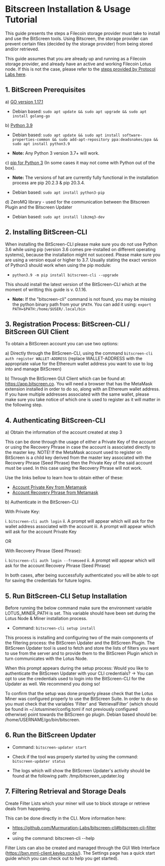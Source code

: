 # Bitscreen Installation & Usage Tutorial

This guide presents the steps a Filecoin storage provider must take to install and use the BitScreen tools. Using Bitscreen, the storage provider can prevent certain files (decided by the storage provider) from being stored and/or retrieved.

This guide assumes that you are already up and running as a Filecoin storage provider, and already have an active and working Filecoin Lotus node. If this is not the case, please refer to the [steps provided by Protocol Labs here](https://lotus.filecoin.io/docs/set-up/install).


## 1. BitScreen Prerequisites

a) [GO version 1.17.1](https://go.dev/dl/#go1.17.1)
    
  * Debian based: `sudo apt update && sudo apt upgrade && sudo apt install golang-go`
 
b) [Python 3.9](https://www.python.org/downloads/release/python-390/)
    
  * Debian based: `sudo apt update && sudo apt install software-properties-common && sudo add-apt-repository ppa:deadsnakes/ppa && sudo apt install python3.9`
 
  * **Note:** Any Python 3 version 3.7+ will work.
 
c) [pip for Python 3](https://pip.pypa.io/en/stable/installation/) (In some cases it may not come with Python out of the box).  

  * **Note:** The versions of hat are currently fully functional in the installation process are pip 20.2.3 & pip 20.3.4.
    
  * Debian based: `sudo apt install python3-pip`

d) ZeroMQ library - used for the communication between the Bitscreen Plugin and the Bitscreen Updater

  * Debian based: `sudo apt install libzmq3-dev`


## 2. Installing BitScreen-CLI

When installing the BitScreen-CLI please make sure you do not use Python 3.6 while using pip (version 3.6 comes pre-installed on different operating systems), because the installation might not succeed. Please make sure you are using a version equal or higher to 3.7. Usually stating the exact version of Python3 should work when using the pip module:

  * `python3.9 -m pip install bitscreen-cli --upgrade`

This should install the latest version of the BitScreen-CLI which at the moment of writting this guide is v. 0.1.16.

  * **Note:** If the "bitscreen-cli" command is not found, you may be missing the python binary path from your `$PATH`. You can add it using: `export PATH=$PATH:/home/$USER/.local/bin`


## 3. Registration Process: BitScreen-CLI / BitScreen GUI Client

To obtain a BitScreen account you can use two options:

a) Directly through the BitScreen-CLI, using the command `bitscreen-cli auth register WALLET-ADDRESS` (replace WALLET-ADDRESS with the appropriate value for the Ethereum wallet address you want to use to log into and manage BitScreen)

b) Through the BitScreen GUI Client which can be found at: https://app.bitscreen.co. You will need a browser that has the MetaMask extension installed in order to do so, along with an Ethereum wallet address. If you have multiple addresses associated with the same wallet, please make sure you take notice of which one is used to register as it will matter in the following step.


## 4. Authenticating BitScreen-CLI

a) Obtain the information of the account created at step 3

This can be done through the usage of either a Private Key of the account or using the Recovery Phrase in case the account is associated directly to the master key. NOTE! If the MetaMask account used to register on BitScreen is a child key derived from the master key associated with the Recovery Phrase (Seed Phrase) then the Private Key of the said account must be used. In this case using the Recovery Phrase will not work.

Use the links bellow to learn how to obtain either of these:

- [Account Private Key from Metamask](https://metamask.zendesk.com/hc/en-us/articles/360015289632-How-to-Export-an-Account-Private-Key) 
- [Account Recovery Phrase from Metamask](https://metamask.zendesk.com/hc/en-us/articles/360015290032-How-to-reveal-your-Secret-Recovery-Phrase)

b) Authenticate in the BitScreen-CLI

With Private Key:

i. `bitscreen-cli auth login`
ii. A prompt will appear which will ask for the wallet address associated with the account
iii. A prompt will appear which will ask for the account Private Key

OR

With Recovery Phrase (Seed Phrase):

i. `bitscreen-cli auth login --fromseed`
ii. A prompt will appear which will ask for the account Recovery Phrase (Seed Phrase)

In both cases, after being successfully authenticated you will be able to opt for saving the credentials for future logins.


## 5. Run BitScreen-CLI Setup Installation

Before running the below command make sure the environment variable LOTUS_MINER_PATH is set. This variable should have been set during the Lotus Node & Miner installation process.

* Command: `bitscreen-cli setup install`

This process is installing and configuring two of the main components of the filtering process: the BitScreen Updater and the BitScreen Plugin. The BitScreen Updater tool is used to fetch and store the lists of filters you want to use from the server and to provide them to the BitScreen Plugin which in turn communicates with the Lotus Node.

When this prompt appears during the setup process: Would you like to authenticate the BitScreen Updater with your CLI credentials? -> You can opt to use the credentials used to login into the BitScreen-CLI for the Updater as well. We recommend you doing so!

To confirm that the setup was done properly please check that the Lotus Miner was configured properly to use the BitScreen Suite. In order to do so you must check that the variables 'Filter' and 'RetrievalFilter' (which should be found in ~/.lotusminer/config.toml if not previously configured otherwise) point towards the BitScreen go plugin. Debian based should be: /home/USERNAME/go/bin/bitscreen.


## 6. Run the BitScreen Updater

* Command: `bitscreen-updater start`

* Check if the tool was properly started by using the command: `bitscreen-updater status`

* The logs which will show the BitScreen Updater's activity should be found at the following path: /tmp/bitscreen_updater.log


## 7. Filtering Retrieval and Storage Deals

Create Filter Lists which your miner will use to block storage or retrieve deals from happening.

This can be done directly in the CLI. More information here:
- https://github.com/Murmuration-Labs/bitscreen-cli#bitscreen-cli-filter or
- using the command: bitscreen-cli --help

Filter Lists can also be created and managed through the GUI Web Interface (https://bxn.mml-client.keyko.rocks/). The Settings page has a quick start guide which you can check out to help you get started).
